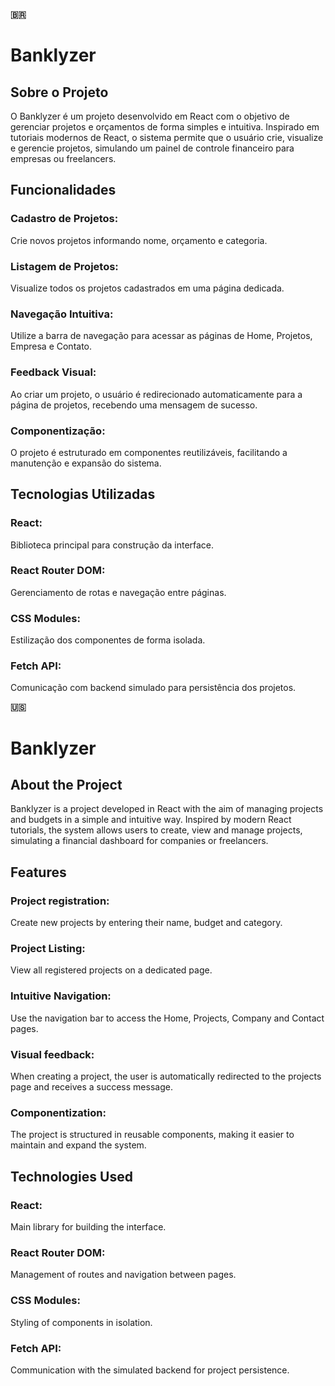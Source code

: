 **🇧🇷** 
# Banklyzer
## Sobre o Projeto
O Banklyzer é um projeto desenvolvido em React com o objetivo de gerenciar projetos e orçamentos de forma simples e intuitiva. Inspirado em tutoriais modernos de React, o sistema permite que o usuário crie, visualize e gerencie projetos, simulando um painel de controle financeiro para empresas ou freelancers.
## Funcionalidades
### Cadastro de Projetos: 
Crie novos projetos informando nome, orçamento e categoria.
### Listagem de Projetos: 
Visualize todos os projetos cadastrados em uma página dedicada.
### Navegação Intuitiva: 
Utilize a barra de navegação para acessar as páginas de Home, Projetos, Empresa e Contato.
### Feedback Visual: 
Ao criar um projeto, o usuário é redirecionado automaticamente para a página de projetos, recebendo uma mensagem de sucesso.
### Componentização: 
O projeto é estruturado em componentes reutilizáveis, facilitando a manutenção e expansão do sistema.
## Tecnologias Utilizadas
### React: 
Biblioteca principal para construção da interface.
### React Router DOM: 
Gerenciamento de rotas e navegação entre páginas.
### CSS Modules: 
Estilização dos componentes de forma isolada.
### Fetch API: 
Comunicação com backend simulado para persistência dos projetos.

**🇺🇸**
# Banklyzer
## About the Project
Banklyzer is a project developed in React with the aim of managing projects and budgets in a simple and intuitive way. Inspired by modern React tutorials, the system allows users to create, view and manage projects, simulating a financial dashboard for companies or freelancers.
## Features
### Project registration: 
Create new projects by entering their name, budget and category.
### Project Listing: 
View all registered projects on a dedicated page.
### Intuitive Navigation: 
Use the navigation bar to access the Home, Projects, Company and Contact pages.
### Visual feedback: 
When creating a project, the user is automatically redirected to the projects page and receives a success message.
### Componentization: 
The project is structured in reusable components, making it easier to maintain and expand the system.
## Technologies Used
### React:
Main library for building the interface.
### React Router DOM: 
Management of routes and navigation between pages.
### CSS Modules:
Styling of components in isolation.
### Fetch API:
Communication with the simulated backend for project persistence.


